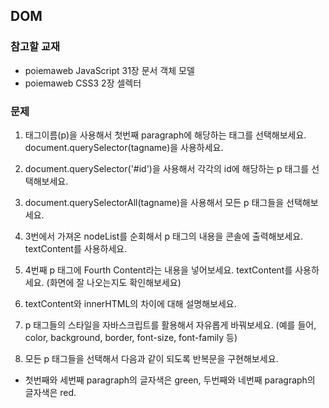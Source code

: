 ## DOM

### 참고할 교재
- poiemaweb JavaScript 31장 문서 객체 모델   
- poiemaweb CSS3 2장 셀렉터   


### 문제
1. 태그이름(p)을 사용해서 첫번째 paragraph에 해당하는 태그를 선택해보세요. document.querySelector(tagname)을 사용하세요.   

2. document.querySelector('#id')을 사용해서 각각의 id에 해당하는 p 태그를 선택해보세요.   

3. document.querySelectorAll(tagname)을 사용해서 모든 p 태그들을 선택해보세요.   

4. 3번에서 가져온 nodeList를 순회해서 p 태그의 내용을 콘솔에 출력해보세요. textContent를 사용하세요.   

5. 4번째 p 태그에 Fourth Content라는 내용을 넣어보세요. textContent를 사용하세요. (화면에 잘 나오는지도 확인해보세요)   

6. textContent와 innerHTML의 차이에 대해 설명해보세요.   

7. p 태그들의 스타일을 자바스크립트를 활용해서 자유롭게 바꿔보세요. (예를 들어, color, background, border, font-size, font-family 등)   

8. 모든 p 태그들을 선택해서 다음과 같이 되도록 반복문을 구현해보세요.   
- 첫번째와 세번째 paragraph의 글자색은 green, 두번째와 네번째 paragraph의 글자색은 red.   